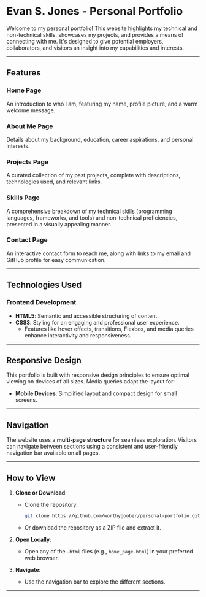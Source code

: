 # Evan S. Jones - Personal Portfolio

Welcome to my personal portfolio! This website highlights my technical and non-technical skills, showcases my projects, and provides a means of connecting with me. It's designed to give potential employers, collaborators, and visitors an insight into my capabilities and interests.

---

## Features

### **Home Page**  
An introduction to who I am, featuring my name, profile picture, and a warm welcome message.

### **About Me Page**  
Details about my background, education, career aspirations, and personal interests.

### **Projects Page**  
A curated collection of my past projects, complete with descriptions, technologies used, and relevant links.

### **Skills Page**  
A comprehensive breakdown of my technical skills (programming languages, frameworks, and tools) and non-technical proficiencies, presented in a visually appealing manner.

### **Contact Page**  
An interactive contact form to reach me, along with links to my email and GitHub profile for easy communication.

---

## Technologies Used

### **Frontend Development**
- **HTML5**: Semantic and accessible structuring of content.
- **CSS3**: Styling for an engaging and professional user experience.
  - Features like hover effects, transitions, Flexbox, and media queries enhance interactivity and responsiveness.

---

## Responsive Design

This portfolio is built with responsive design principles to ensure optimal viewing on devices of all sizes. Media queries adapt the layout for:
- **Mobile Devices**: Simplified layout and compact design for small screens.

---

## Navigation

The website uses a **multi-page structure** for seamless exploration. Visitors can navigate between sections using a consistent and user-friendly navigation bar available on all pages.

---

## How to View

1. **Clone or Download**:  
   - Clone the repository:  
     ```bash
     git clone https://github.com/worthygoober/personal-portfolio.git
     ```
   - Or download the repository as a ZIP file and extract it.
   
2. **Open Locally**:  
   - Open any of the `.html` files (e.g., `home_page.html`) in your preferred web browser.
   
3. **Navigate**:  
   - Use the navigation bar to explore the different sections.

---
